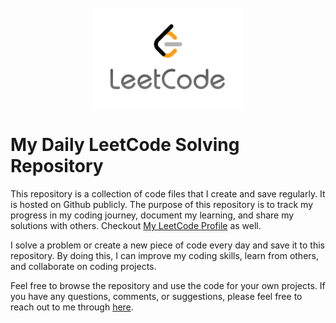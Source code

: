 <br />
<div align="center">
<img src="assets/leetcode.png" alt="LeetCode"  width="240"  height="160">
</div>

# My Daily LeetCode Solving Repository

This repository is a collection of code files that I create and save regularly. It is hosted on Github publicly. The
purpose of this repository is to track my progress in my coding journey, document my learning, and share my solutions
with others. Checkout [My LeetCode Profile][leetcode_url] as well.

I solve a problem or create a new piece of code every day and save it to this repository. By doing this, I can improve
my coding skills, learn from others, and collaborate on coding projects.

Feel free to browse the repository and use the code for your own projects. If you have any questions, comments, or
suggestions, please feel free to reach out to me through [here][github_profile].

[leetcode_url]: https://leetcode.com/DucThu/

[github_profile]: https://github.com/DucThu-Dev
